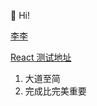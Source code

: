 👋 Hi!

[李李](https://whimsical.com/YNapr5kpkMu1a4GSuuyvbj)

[React 测试地址](https://codesandbox.io/p/devbox/new-wood-wwz8nr?file=%2Fsrc%2FApp.tsx)

1. 大道至简
2. 完成比完美重要
